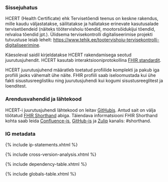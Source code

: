 
### Sissejuhatus

HCERT (Health Certificate) ehk Tervisetõendi teenus on keskne rakendus, mille kaudu väljastatakse, säilitatakse ja hallatakse erinevate kasutusalade tervisetõendeid (näiteks töötervishoiu tõendid, mootorsõidukijui tõendid, relvaloa tõendid jpt.). 
Ülidsema tervisekontrolli digitaliseerimise projekti tutvustuse leiab lehelt: https://www.tehik.ee/tootervishoiu-tervisekontrolli-digitaliseerimine.
 

Käesoleval saidil kirjeldatakse HCERT rakendamisega seotud juurutusjuhendit. HCERT kasutab interaktsiooniprotokollina [FHIR 
standardit](http://fhir.hl7.org). 

HCERT juurutusjuhend määratleb toetatud profiilide komplekti ja pakub iga profiili jaoks vähemalt ühe näite.
FHIR profiili saab iseloomustada kui ühe fakti sisustusreeglistiku ning juurutusjuhendi kui kogumi sisustusreeglitest ja loenditest.

### Arendusvahendid ja lähtekood

HCERT-i juurutusjuhendi lähtekood on leitav [GitHubis](https://github.com/TEHIK-EE/ig-ee-hcert).
Antud sait on välja töötatud [FHIR Shorthand](https://build.fhir.org/ig/HL7/fhir-shorthand) abiga.
Täiendava informatsiooni FHIR Shorthand kohta saab leida [Confluence-is](https://confluence.hl7.org/display/FHIRI/FHIR+Shorthand), [GitHub-is](https://github.com/HL7/fhir-shorthand) ja [Zulip](https://chat.fhir.org) kanalis: #shorthand.


### IG metadata

{% include ip-statements.xhtml %}

{% include cross-version-analysis.xhtml %}

{% include dependency-table.xhtml %}

{% include globals-table.xhtml %}
